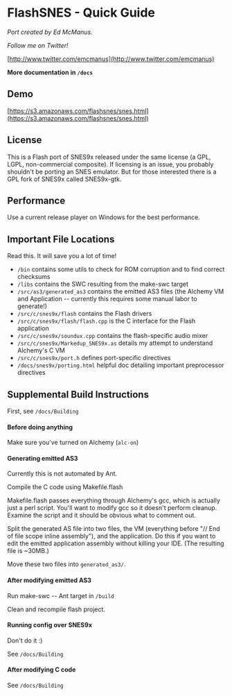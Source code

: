 FlashSNES - Quick Guide
=======================
*Port created by Ed McManus.*

*Follow me on Twitter!*

[http://www.twitter.com/emcmanus](http://www.twitter.com/emcmanus)

**More documentation in `/docs`**


## Demo ##

[https://s3.amazonaws.com/flashsnes/snes.html](https://s3.amazonaws.com/flashsnes/snes.html)


## License ##

This is a Flash port of SNES9x released under the same license (a GPL, LGPL, non-commercial composite). If licensing is an issue, you probably shouldn't be porting an SNES emulator. But for those interested there is a GPL fork of SNES9x called SNES9x-gtk.


## Performance ##

Use a current release player on Windows for the best performance.


## Important File Locations ##

Read this. It will save you a lot of time!

  - `/bin` contains some utils to check for ROM corruption and to find correct checksums
  - `/libs` contains the SWC resulting from the make-swc target
  - `/src/as3/generated_as3` contains the emitted AS3 files (the Alchemy VM and Application -- currently this requires some manual labor to generate!)
  - `/src/c/snes9x/flash` contains the Flash drivers
  - `/src/c/snes9x/flash/flash.cpp` is the C interface for the Flash application
  - `/src/c/snes9x/soundux.cpp` contains the flash-specific audio mixer
  - `/src/c/snes9x/Markedup_SNES9x.as` details my attempt to understand Alchemy's C VM
  - `/src/c/snes9x/port.h` defines port-specific directives
  - `/docs/snes9x/porting.html` helpful doc detailing important preprocessor directives


## Supplemental Build Instructions ##

First, see `/docs/Building`

#### Before doing anything ####

Make sure you've turned on Alchemy (`alc-on`)

#### Generating emitted AS3 ####

Currently this is not automated by Ant.

Compile the C code using Makefile.flash

Makefile.flash passes everything through Alchemy's gcc, which is actually just a perl script. You'll want to modify gcc so it doesn't perform cleanup. Examine the script and it should be obvious what to comment out.

Split the generated AS file into two files, the VM (everything before "// End of file scope inline assembly"), and the application. Do this if you want to edit the emitted application assembly without killing your IDE. (The resulting file is ~30MB.)

Move these two files into `generated_as3/`.
 
#### After modifying emitted AS3 ####

Run make-swc -- Ant target in `/build`

Clean and recompile flash project.

#### Running config over SNES9x ####

Don't do it :)

See `/docs/Building`

#### After modifying C code ####

See `/docs/Building`

